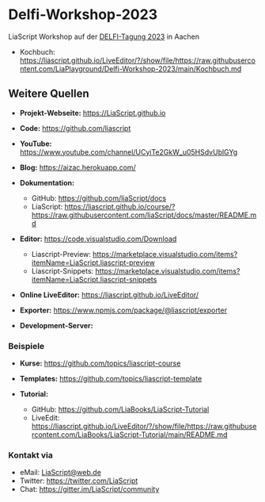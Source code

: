 # Delfi-Workshop-2023

LiaScript Workshop auf der [DELFI-Tagung 2023](https://delfi-tagung.de/delfi-2023/save-the-date) in Aachen


- Kochbuch: https://liascript.github.io/LiveEditor/?/show/file/https://raw.githubusercontent.com/LiaPlayground/Delfi-Workshop-2023/main/Kochbuch.md


## Weitere Quellen

- __Projekt-Webseite:__ https://LiaScript.github.io
- __Code:__ https://github.com/liascript
- __YouTube:__ https://www.youtube.com/channel/UCyiTe2GkW_u05HSdvUblGYg
- __Blog:__ https://aizac.herokuapp.com/

- __Dokumentation:__
  
  - GitHub: https://github.com/liaScript/docs
  - LiaScript: https://liascript.github.io/course/?https://raw.githubusercontent.com/liaScript/docs/master/README.md

- __Editor:__ https://code.visualstudio.com/Download

  - Liascript-Preview: https://marketplace.visualstudio.com/items?itemName=LiaScript.liascript-preview
  - Liascript-Snippets: https://marketplace.visualstudio.com/items?itemName=LiaScript.liascript-snippets

- __Online LiveEditor:__ https://liascript.github.io/LiveEditor/
- __Exporter:__ https://www.npmjs.com/package/@liascript/exporter
- __Development-Server:__

### Beispiele

- __Kurse:__ https://github.com/topics/liascript-course
- __Templates:__ https://github.com/topics/liascript-template

- __Tutorial:__ 

  - GitHub: https://github.com/LiaBooks/LiaScript-Tutorial
  - LiveEdit: https://liascript.github.io/LiveEditor/?/show/file/https://raw.githubusercontent.com/LiaBooks/LiaScript-Tutorial/main/README.md

### Kontakt via

- eMail: LiaScript@web.de
- Twitter: https://twitter.com/LiaScript
- Chat: https://gitter.im/LiaScript/community
